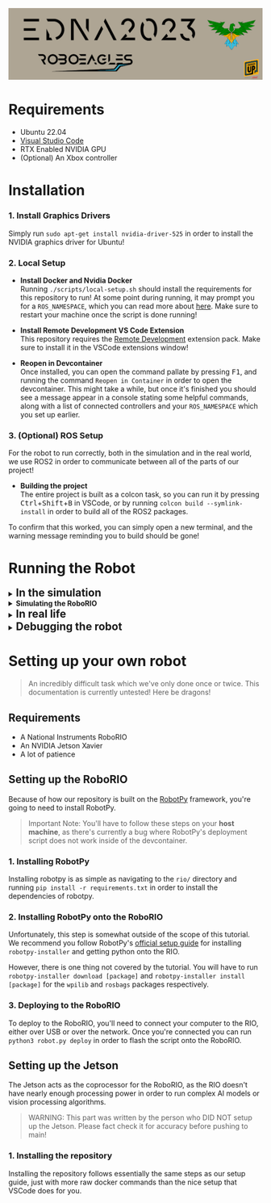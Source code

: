 ![Edna2023, presented by FIRST teeam 4828: RoboEagles](./Logo.png)

# Requirements
- Ubuntu 22.04
- [Visual Studio Code](https://code.visualstudio.com/)
- RTX Enabled NVIDIA GPU
- (Optional) An Xbox controller

# Installation

### 1. Install Graphics Drivers
Simply run `sudo apt-get install nvidia-driver-525` in order to install the NVIDIA graphics driver for Ubuntu!

### 2. Local Setup
- **Install Docker and Nvidia Docker**  
Running `./scripts/local-setup.sh` should install the requirements for this repository to run! At some point during running, it may prompt you for a `ROS_NAMESPACE`, which you can read more about [here](https://docs.ros.org/en/foxy/Tutorials/Intermediate/Launch/Using-ROS2-Launch-For-Large-Projects.html#namespaces). Make sure to restart your machine once the script is done running!

- **Install Remote Development VS Code Extension**  
This repository requires the [Remote Development](https://marketplace.visualstudio.com/items?itemName=ms-vscode-remote.vscode-remote-extensionpack) extension pack. Make sure to install it in the VSCode extensions window!

- **Reopen in Devcontainer**  
Once installed, you can open the command pallate by pressing <kbd>F1</kbd>, and running the command `Reopen in Container` in order to open the devcontainer. This might take a while, but once it's finished you should see a message appear in a console stating some helpful commands, along with a list of connected controllers and your `ROS_NAMESPACE` which you set up earlier.

### 3. (Optional) ROS Setup
For the robot to run correctly, both in the simulation and in the real world, we use ROS2 in order to communicate between all of the parts of our project!
- **Building the project**  
The entire project is built as a colcon task, so you can run it by pressing <kbd>Ctrl</kbd>+<kbd>Shift</kbd>+<kbd>B</kbd> in VSCode, or by running `colcon build --symlink-install` in order to build all of the ROS2 packages.

To confirm that this worked, you can simply open a new terminal, and the warning message reminding you to build should be gone!



# Running the Robot
<details><summary><b style="font-size:1.5em">In the simulation</b></summary>

### 1. (Optional) Installing Omniverse Server
Omniverse is a NVIDIA product which allows for programs to cache their information quickly and reliably. It's not needed, but can save a lot on load times!
- **Download Omniverse Launcher**  
https://www.nvidia.com/en-us/omniverse/download/

- **Run Omniverse**  
`chmod +x omniverse-launcher-linux.AppImage`  
`./omniverse-launcher-linux.AppImage`

- **Install Cache and Nucleus Server**
Click on the "Exchange" tab, and search for "Cache", which should return only one result. Nucleus Server should already be installing by default. Wait until both are downloaded and installed before continuing.

### 2. Isaac Container Setup
- **Create Shaders**  
Isaac uses RTX heavily in order to accurately render graphics, which takes some powerful shaders. In order to get Isaac to build the shaders, run `isaac-setup` inside the devcontainer in order to start compilation of shaders.
- **Launch Isaac**  
In order to actually start the simulation, just run the command `isaac` inside the devcontainer in order to start Isaac. It might take a while on first launch, but you should see the simulation window pop up eventually.
- **Load the robot**  
As you should be able to see, there's currently nothing *in* Isaac. It should be showing an empty scene with a popup window to the top left labeled "Import URDF" with a button that says "Load". If you press it, you should see the 2023 playing field appear, along with a brightly colored robot in the center!

### 3. Start the simulation
- **Start Isaac**  
Inside of Isaac, you should see a bar with a play button to the left. Click on it, or press <kbd>Space</kbd> in order to start the simulation. If everything works correctly, you should see the robot fall to the ground and be ready for movement!
- **Start the ROS2 Control Node**  
In order to get the robot to move around, you're going to need to plug in a controller and start the control node, something that you can do easily by running `launch isaac` inside the devcontainer.

If all goes well, you'll be able to move the robot around with the joystick! See [Controls]() for more details on how to drive the robot.
</details>

<details><summary><b style="font-size:1em">Simulating the RoboRIO</b></summary>
The National Instruments [RoboRIO](https://www.ni.com/en-us/shop/model/roborio.html) is a required computer for the FRC competitions, and as such, all of our code to physically move robot parts has to be run through it.

In order to run this simulator, you'll have to navigate to the `rio/` before running the following commands.

- **Installing RobotPy**  
First, run `pip install -r requirements.txt` in order to install robotpy and the other dependencies that the simulator needs.
- **Running the sim**  
Once you have the dependencies installed, all you'll have to do is run `python3 robot.py sim` to open the RoboRIO simulator.

To read more on the simulator, check out their docs [here](https://robotpy.readthedocs.io/en/stable/guide/simulator.html)!
</details>

<details><summary><b style="font-size:1.5em">In real life</b></summary>

### 1. Setting up the robot
If you want to actually set up the robot, check out [Setting up the Robot]() in order to get the onboard coprocessor running.

However, for debugging purposes, sometimes its easier to bypass this.

- **Running the Robot**  
To run the robot code, make sure you're connected to your robots' network, and run the command `launch real` inside the devcontianer in order to start the robot code.

In order to debug and visualize the robot remotely, we use [rviz](https://github.com/ros2/rviz) in order to view joint poses and other ROS information published from the robot.

- **Starting rviz**  
Luckily, we have another quick launch in order to start a preconfigured rviz, so you can simply open a new terminal (separate from the one running `launch real`), and run `launch rviz`. This should open up a new rviz window with the robot inside. You may need to change some of the namespaces in the window, as when running the real robot, the namespace will switch to be `real` instead of whatever you entered in the setup script.

### 2. Driving the Robot
When it comes to driving the robot, you'll need a Driver Station, which we have two separate options to use.
- **NI Driver Station**  
In order to run your robot during the competition, you'll need the official National Instruments Driver Station, with all alternatives being disallowed during competitions. For this, you're going to have to have a separate computer running Windows in order to install the [FRC Game Tools](https://www.ni.com/en-us/support/downloads/drivers/download.frc-game-tools.html), which installs the Driver Station as a part of it.
- **Conductor**  
Despite the National Instruments driver station being the only officially supported Driver, there are some community made alternatives that you can use! We recommend using [Conductor](https://github.com/Redrield/Conductor), as it's one of the most feature complete community alternatives out there, and runs fully on linux, meaning that you don't need a separate computer, and you can run everything on just one computer!

Once you have a driver station setup, you should be able to enable teleop mode with an Xbox controller connected, and the robot should move when you move the joystick! See [Controls]() for more details on how to drive the robot.
</details>

<details><summary><b style="font-size:1.5em">Debugging the robot</b></summary>

In order to debug the robot, we built our own debugger in Python and PyQT!

### 1. Launching the debugger  
Simply run `launch rio-debug` in order to open the debugger!

### 2. Using the debugger
- **Reading in published joint states**  
The joint states that are published from the robot to your computer are represented by the slider bars and buttons. Buttons are a togglable state where the output should be one of two values, whereas the sliders are joints where the output should be one of a range of values, usually used for wheels or other motors.  
You can tell the current joint state from the robot by looking at the top slider bar, as it will reflect the actual position of the joint on the robot. For the buttons, the color of the button represents the stater of the joint, with green meaning that the state from the robot is the same as the current state from your computer, and yellow meaning that they are not the same.  
You can also tell the states of the joints based on the boxes to the left of them, which should contain the exact numbers recieved from ROS.
- **Publishing out your own joint commands**  
To publish out your own joint commands, simply use the bottom slider, or click on the buttons in order to edit the joint state being broadcast out to the robot!
</details>


# Setting up your own robot
> An incredibly difficult task which we've only done once or twice. This documentation is currently untested! Here be dragons!
## Requirements
- A National Instruments RoboRIO
- An NVIDIA Jetson Xavier
- A lot of patience

## Setting up the RoboRIO
Because of how our repository is built on the [RobotPy](https://robotpy.readthedocs.io/) framework, you're going to need to install RobotPy.

> Important Note: You'll have to follow these steps on your **host machine**, as there's currently a bug where RobotPy's deployment script does not work inside of the devcontainer.

### 1. Installing RobotPy
Installing robotpy is as simple as navigating to the `rio/` directory and running `pip install -r requirements.txt` in order to install the dependencies of robotpy.

### 2. Installing RobotPy onto the RoboRIO
Unfortunately, this step is somewhat outside of the scope of this tutorial. We recommend you follow RobotPy's [official setup guide](https://robotpy.readthedocs.io/en/stable/install/robot.html) for installing `robotpy-installer` and getting python onto the RIO.

However, there is one thing not covered by the tutorial. You will have to run `robotpy-installer download [package]` and `robotpy-installer install [package]` for the `wpilib` and `rosbags` packages respectively.

### 3. Deploying to the RoboRIO  
To deploy to the RoboRIO, you'll need to connect your computer to the RIO, either over USB or over the network. Once you're connected you can run `python3 robot.py deploy` in order to flash the script onto the RoboRIO.

## Setting up the Jetson
The Jetson acts as the coprocessor for the RoboRIO, as the RIO doesn't have nearly enough processing power in order to run complex AI models or vision processing algorithms.

> WARNING: This part was written by the person who DID NOT setup up the Jetson. Please fact check it for accuracy before pushing to main!

### 1. Installing the repository
Installing the repository follows essentially the same steps as our setup guide, just with more raw docker commands than the nice setup that VSCode does for you.